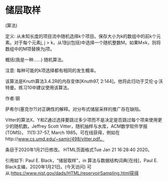# 储层取样


(算法)



定义:
从未知长度的项目流中随机选择k个项目。保存大小为k的数组中的前k个元素。对于每个元素j, j > k，从1到j(包括)中选择一个随机整数M。如果M≤k，则将数组中的M项替换为j项。



概括(我是一种……)
随机算法。



注意:
每种可能的k项选择都有相同的发生概率。

该算法是Knuth算法3.4.2R的内存变体[Knuth97, 2:144]。他将此归功于艾伦·g·沃特曼。练习10中建议使用该算法。


作者:钢


萨希尔(塞克尔?)对正确性的解释。对分布式储层采样的推广存在缺陷。



Vitter的算法X、Y和Z通过选择要跳过多少项而不是决定是否跳过每个项来使用更少的随机数。Jeffrey Scott Vitter，随机抽样与水库，ACM数学软件学报(TOMS)， 11(1):37-57, March 1985。可在线获得，例如在http://www.cs.umd.edu/~samir/498/vitter.pdf。








条目于2020年1月21日修改。
HTML页面格式Tue Jan 21 16:28:40 2020。



引用如下:
Paul E. Black，“储层取样”，in
算法与数据结构词典[在线]，Paul E. Black主编，2020年1月21日。(今天访问)
可从:https://www.nist.gov/dads/HTML/reservoirSampling.html获得


